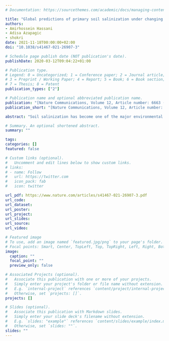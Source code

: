```yaml
---
# Documentation: https://sourcethemes.com/academic/docs/managing-content/

title: "Global predictions of primary soil salinization under changing climate in the 21st century"
authors:
- Amirhossein Hassani
- Adisa Azapagic
- shokri
date: 2021-11-18T00:00:00+02:00
doi: "10.1038/s41467-021-26907-3"

# Schedule page publish date (NOT publication's date).
publishDate: 2020-03-12T09:04:22+01:00

# Publication type.
# Legend: 0 = Uncategorized; 1 = Conference paper; 2 = Journal article;
# 3 = Preprint / Working Paper; 4 = Report; 5 = Book; 6 = Book section;
# 7 = Thesis; 8 = Patent
publication_types: ["2"]

# Publication name and optional abbreviated publication name.
publication: "[Nature Communications, Volume 12, Article number: 6663 (2021)](https://www.nature.com/ncomms)"
publication_short: "[Nature Communications, Volume 12, Article number: 6663 (2021)](https://www.nature.com/ncomms)"

abstract: "Soil salinization has become one of the major environmental and socioeconomic issues globally and this is expected to be exacerbated further with projected climatic change. Determining how climate change influences the dynamics of naturally-occurring soil salinization has scarcely been addressed due to highly complex processes influencing salinization. This paper sets out to address this long-standing challenge by developing data-driven models capable of predicting primary (naturally-occurring) soil salinity and its variations in the world’s drylands up to the year 2100 under changing climate. Analysis of the future predictions made here identifies the dryland areas of South America, southern and western Australia, Mexico, southwest United States, and South Africa as the salinization hotspots. Conversely, we project a decrease in the soil salinity of the drylands in the northwest United States, the Horn of Africa, Eastern Europe, Turkmenistan, and west Kazakhstan in response to climate change over the same period."

# Summary. An optional shortened abstract.
summary: ""

tags:
categories: []
featured: false

# Custom links (optional).
#   Uncomment and edit lines below to show custom links.
# links:
# - name: Follow
#   url: https://twitter.com
#   icon_pack: fab
#   icon: twitter

url_pdf: https://www.nature.com/articles/s41467-021-26907-3.pdf
url_code:
url_dataset:
url_poster:
url_project:
url_slides:
url_source:
url_video:

# Featured image
# To use, add an image named `featured.jpg/png` to your page's folder. 
# Focal points: Smart, Center, TopLeft, Top, TopRight, Left, Right, BottomLeft, Bottom, BottomRight.
image:
  caption: ""
  focal_point: ""
  preview_only: false

# Associated Projects (optional).
#   Associate this publication with one or more of your projects.
#   Simply enter your project's folder or file name without extension.
#   E.g. `internal-project` references `content/project/internal-project/index.md`.
#   Otherwise, set `projects: []`.
projects: []

# Slides (optional).
#   Associate this publication with Markdown slides.
#   Simply enter your slide deck's filename without extension.
#   E.g. `slides: "example"` references `content/slides/example/index.md`.
#   Otherwise, set `slides: ""`.
slides: ""
---
```

